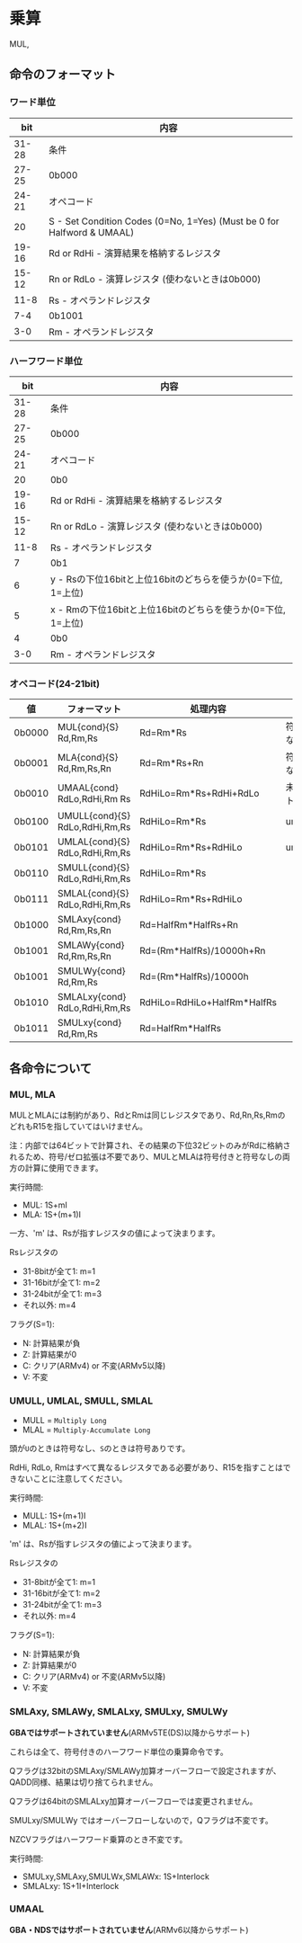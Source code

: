 # 乗算

MUL,

## 命令のフォーマット

### ワード単位

 bit  |  内容
---- | ----
31-28 | 条件
27-25 | 0b000
24-21 | オペコード
20 | S - Set Condition Codes (0=No, 1=Yes) (Must be 0 for Halfword & UMAAL)
19-16 | Rd or RdHi - 演算結果を格納するレジスタ
15-12 | Rn or RdLo - 演算レジスタ (使わないときは0b000)
11-8 | Rs - オペランドレジスタ
7-4 | 0b1001
3-0 | Rm - オペランドレジスタ

### ハーフワード単位

 bit  |  内容
---- | ----
31-28 | 条件
27-25 | 0b000
24-21 | オペコード
20 | 0b0
19-16 | Rd or RdHi - 演算結果を格納するレジスタ
15-12 | Rn or RdLo - 演算レジスタ (使わないときは0b000)
11-8 | Rs - オペランドレジスタ
7 | 0b1
6 | y - Rsの下位16bitと上位16bitのどちらを使うか(0=下位, 1=上位)
5 | x - Rmの下位16bitと上位16bitのどちらを使うか(0=下位, 1=上位)
4 | 0b0
3-0 | Rm - オペランドレジスタ

### オペコード(24-21bit)

 値  |  フォーマット | 処理内容 | 備考
---- | ---- | ---- | ----
0b0000 | MUL{cond}{S}   Rd,Rm,Rs | Rd=Rm*Rs | 符号関係なし
0b0001 | MLA{cond}{S}   Rd,Rm,Rs,Rn | Rd=Rm*Rs+Rn | 符号関係なし
0b0010 | UMAAL{cond}    RdLo,RdHi,Rm Rs | RdHiLo=Rm*Rs+RdHi+RdLo | 未サポート
0b0100 | UMULL{cond}{S} RdLo,RdHi,Rm,Rs | RdHiLo=Rm*Rs | unsigned
0b0101 | UMLAL{cond}{S} RdLo,RdHi,Rm,Rs | RdHiLo=Rm*Rs+RdHiLo | unsigned
0b0110 | SMULL{cond}{S} RdLo,RdHi,Rm,Rs | RdHiLo=Rm*Rs |
0b0111 | SMLAL{cond}{S} RdLo,RdHi,Rm,Rs | RdHiLo=Rm*Rs+RdHiLo | 
0b1000 | SMLAxy{cond}   Rd,Rm,Rs,Rn | Rd=HalfRm*HalfRs+Rn | 
0b1001 | SMLAWy{cond}   Rd,Rm,Rs,Rn | Rd=(Rm*HalfRs)/10000h+Rn | 
0b1001 | SMULWy{cond}   Rd,Rm,Rs | Rd=(Rm*HalfRs)/10000h | 
0b1010 | SMLALxy{cond}  RdLo,RdHi,Rm,Rs | RdHiLo=RdHiLo+HalfRm*HalfRs | 
0b1011 | SMULxy{cond}   Rd,Rm,Rs | Rd=HalfRm*HalfRs | 

## 各命令について

### MUL, MLA

MULとMLAには制約があり、RdとRmは同じレジスタであり、Rd,Rn,Rs,RmのどれもR15を指していてはいけません。

注：内部では64ビットで計算され、その結果の下位32ビットのみがRdに格納されるため、符号/ゼロ拡張は不要であり、MULとMLAは符号付きと符号なしの両方の計算に使用できます。

実行時間:

- MUL: 1S+mI
- MLA: 1S+(m+1)I

一方、'm' は、Rsが指すレジスタの値によって決まります。

Rsレジスタの

- 31-8bitが全て1: m=1
- 31-16bitが全て1: m=2
- 31-24bitが全て1: m=3
- それ以外: m=4

フラグ(S=1): 

- N: 計算結果が負
- Z: 計算結果が0
- C: クリア(ARMv4) or 不変(ARMv5以降)
- V: 不変

### UMULL, UMLAL, SMULL, SMLAL

- MULL = `Multiply Long`
- MLAL = `Multiply-Accumulate Long`

頭が`U`のときは符号なし、`S`のときは符号ありです。

RdHi, RdLo, Rmはすべて異なるレジスタである必要があり、R15を指すことはできないことに注意してください。

実行時間: 

- MULL: 1S+(m+1)I
- MLAL: 1S+(m+2)I

'm' は、Rsが指すレジスタの値によって決まります。

Rsレジスタの

- 31-8bitが全て1: m=1
- 31-16bitが全て1: m=2
- 31-24bitが全て1: m=3
- それ以外: m=4

フラグ(S=1): 

- N: 計算結果が負
- Z: 計算結果が0
- C: クリア(ARMv4) or 不変(ARMv5以降)
- V: 不変

### SMLAxy, SMLAWy, SMLALxy, SMULxy, SMULWy

**GBAではサポートされていません**(ARMv5TE(DS)以降からサポート)

これらは全て、符号付きのハーフワード単位の乗算命令です。

Qフラグは32bitのSMLAxy/SMLAWy加算オーバーフローで設定されますが、QADD同様、結果は切り捨てられません。

Qフラグは64bitのSMLALxy加算オーバーフローでは変更されません。

SMULxy/SMULWy ではオーバーフローしないので，Qフラグは不変です。

NZCVフラグはハーフワード乗算のとき不変です。

実行時間:

- SMULxy,SMLAxy,SMULWx,SMLAWx: 1S+Interlock
- SMLALxy: 1S+1I+Interlock

### UMAAL

**GBA・NDSではサポートされていません**(ARMv6以降からサポート)
